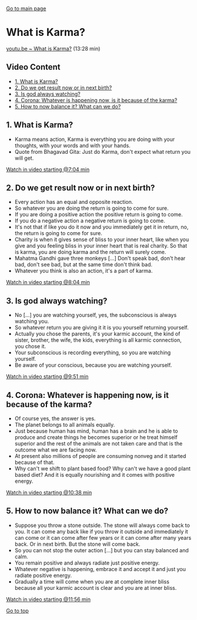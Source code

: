 <label id="top"></label>
[Go to main page](README.md)

# What is Karma?

[youtu.be ~ What is Karma?](https://youtu.be/GoBj68WvnVU) (13:28 min)

## Video Content <!-- omit in toc -->

- [1. What is Karma?](#1-what-is-karma)
- [2. Do we get result now or in next birth?](#2-do-we-get-result-now-or-in-next-birth)
- [3. Is god always watching?](#3-is-god-always-watching)
- [4. Corona: Whatever is happening now, is it because of the karma?](#4-corona-whatever-is-happening-now-is-it-because-of-the-karma)
- [5. How to now balance it? What can we do?](#5-how-to-now-balance-it-what-can-we-do)

## 1. What is Karma?

- Karma means action, Karma is everything you are doing with your thoughts, with your words and with your hands.
- Quote from Bhagavad Gita: Just do Karma, don't expect what return you will get.

[Watch in video starting @7:04 min]()

## 2. Do we get result now or in next birth?

- Every action has an equal and opposite reaction.
- So whatever you are doing the return is going to come for sure.
- If you are doing a positive action the positive return is going to come.
- If you do a negative action a negative return is going to come.
- It's not that if like you do it now and you immediately get it in return, no, the return is going to come for sure.
- Charity is when it gives sense of bliss to your inner heart, like when you give and you feeling bliss in your inner heart that is real charity. So that is karma, you are doing karma and the return will surely come.
- Mahatma Gandhi gave three monkeys [...] Don't speak bad, don't hear bad, don't see bad, but at the same time don't think bad.
- Whatever you think is also an action, it's a part of karma.

[Watch in video starting @8:04 min]()

## 3. Is god always watching?

- No [...] you are watching yourself, yes, the subconscious is always watching you.
- So whatever return you are giving it it is you yourself returning yourself.
- Actually you chose the parents, it's your karmic account, the kind of sister, brother, the wife, the kids, everything is all karmic connection, you chose it.
- Your subconscious is recording everything, so you are watching yourself.
- Be aware of your conscious, because you are watching yourself.

[Watch in video starting @9:51 min]()

## 4. Corona: Whatever is happening now, is it because of the karma?

- Of course yes, the answer is yes.
- The planet belongs to all animals equally.
- Just because human has mind, human has a brain and he is able to produce and create things he becomes superior or he treat himself superior and the rest of the animals are not taken care and that is the outcome what we are facing now.
- At present also millions of people are consuming nonveg and it started because of that.
- Why can't we shift to plant based food? Why can't we have a good plant based diet? And it is equally nourishing and it comes with positive energy.

[Watch in video starting @10:38 min]()

## 5. How to now balance it? What can we do?

- Suppose you throw a stone outside. The stone will always come back to you. It can come any back like if you throw it outside and immediately it can come or it can come after few years or it can come after many years back. Or in next birth. But the stone will come back.
- So you can not stop the outer action [...] but you can stay balanced and calm.
- You remain positive and always radiate just positive energy.
- Whatever negative is happening, embrace it and accept it and just you radiate positive energy.
- Gradually a time will come when you are at complete inner bliss because all your karmic account is clear and you are at inner bliss.

[Watch in video starting @11:56 min]()

[Go to top](#top)
